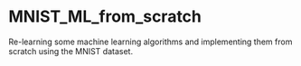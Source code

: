 # MNIST_ML_from_scratch
Re-learning some machine learning algorithms and implementing them from scratch using the MNIST dataset.
